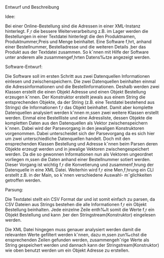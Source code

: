 Entwurf und Beschreibung

Idee:

Bei einer Online-Bestellung sind die Adressen in einer XML-Instanz hinterlegt. F¸r die bessere Weiterverarbeitung z.B. 
im Lager werden die Bestellungen in einer Textdatei hinterlegt die den Produktnamen, Produktnummer,Preis und Menge 
beinhaltet. Eine Software f¸hrt, anhand einer Bestellnummer, Bestelladresse und die weiteren Details ¸ber das Produkt 
aus der Textdatei zusammen. So kˆnnen mit Hilfe der Software unter anderem alle zusammengef¸hrten Datens‰tze angezeigt 
werden. 

Software-Entwurf:

Die Software soll im ersten Schritt aus zwei Datenquellen Informationen einlesen und zwischenspeichern. Die zwei 
Datenquellen beinhalten einmal die Adressinformationen und die Bestellinformationen. Deshalb werden zwei Klassen erstellt 
die einen Objekt Adresse und einen Objekt Bestellung erzeugen kˆnnen. Der Konstruktor erstellt jewals aus einem String
die entsprechenden Objekte, da der String (z.B. eine Textdatei bestehend aus Strings) die Informationen f¸r das Objekt 
beinhaltet. Damit aber komplette Datenquellen analysiert werden kˆnnen m¸ssen zwei weitere Klassen erstellt werden. 
Einmal eine Bestellliste und eine Adressliste, dessen Objekte die kompletten Daten aus den Datenquellen als Vektor
zwischenspeichern kˆnnen. Dabei wird der Parsevorgang in den jewaligen Konstruktoren vorgenommen. Dabei unterscheidet sich
der Parsevorgang da es sich hier um zwei unterschiedliche Datenquellen handelt. Doch mit den ensprechenden Klassen
Bestellung und Adresse kˆnnen beim Parsen deren Objekte erzeugt werden und in jewalige Vektoren zwischengespeichert
werden. Da die so gewonnen Informationen nun als Vektoren ungeordnet vorliegen m¸ssen die Daten anhand einer
Bestellnummer sotiert werden. Dieser Vorgang ist wichtig f¸r die Konvetierung und zusammenf¸hrung der Datenquelle in 
eine XML Datei. Weiterhin wird f¸r eine Men¸f¸hrung ein CLI erstellt z.B. in der Main, so kˆnnen verschiedene Auswahl-
mˆglichkeiten getroffen werden.

Parsung:

Die Textdatei stellt ein CSV Format dar und ist somit einfach zu parsen, da CSV Dateien aus Strings bestehen die alle
Informationen f¸r ein Objekt Bestellung beinhalten. Jede einzelne Zeile enth‰lt somit die Werte f¸r ein Objekt Bestellung 
und kann ¸ber den Stringstream(Konstruktor) eingelesen werden.

Die XML Datei hingegen muss genauer analysiert werden damit die relevanten Werte gefiltert werden kˆnnen, dazu m¸ssen
zun‰chst die ensprechenden Zeilen gefunden werden, zusammengehˆrige Werte als String gespeichert werden und dannach kann 
der Stringstream(Konstruktor) wie oben benutzt werden um ein Objekt Adresse zu erstellen.        
